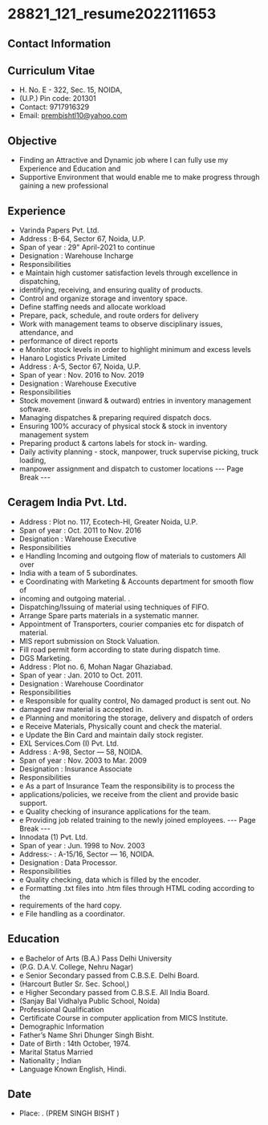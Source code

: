# 28821_121_resume2022111653

## Contact Information



## Curriculum Vitae

* H. No. E - 322, Sec. 15, NOIDA,
* (U.P.) Pin code: 201301
* Contact: 9717916329
* Email: prembishtl10@yahoo.com


## Objective

* Finding an Attractive and Dynamic job where I can fully use my Experience and Education and
* Supportive Environment that would enable me to make progress through gaining a new professional


## Experience

* Varinda Papers Pvt. Ltd.
* Address : B-64, Sector 67, Noida, U.P.
* Span of year : 29" April-2021 to continue
* Designation : Warehouse Incharge
* Responsibilities
* e Maintain high customer satisfaction levels through excellence in dispatching,
* identifying, receiving, and ensuring quality of products.
* Control and organize storage and inventory space.
* Define staffing needs and allocate workload
* Prepare, pack, schedule, and route orders for delivery
* Work with management teams to observe disciplinary issues, attendance, and
* performance of direct reports
* e Monitor stock levels in order to highlight minimum and excess levels
* Hanaro Logistics Private Limited
* Address : A-5, Sector 67, Noida, U.P.
* Span of year : Nov. 2016 to Nov. 2019
* Designation : Warehouse Executive
* Responsibilities
* Stock movement (inward & outward) entries in inventory management software.
* Managing dispatches & preparing required dispatch docs.
* Ensuring 100% accuracy of physical stock & stock in inventory management system
* Preparing product & cartons labels for stock in- warding.
* Daily activity planning - stock, manpower, truck supervise picking, truck loading,
* manpower assignment and dispatch to customer locations
--- Page Break ---


## Ceragem India Pvt. Ltd.

* Address : Plot no. 117, Ecotech-HI, Greater Noida, U.P.
* Span of year : Oct. 2011 to Nov. 2016
* Designation : Warehouse Executive
* Responsibilities
* e Handling Incoming and outgoing flow of materials to customers All over
* India with a team of 5 subordinates.
* e Coordinating with Marketing & Accounts department for smooth flow of
* incoming and outgoing material. .
* Dispatching/Issuing of material using techniques of FIFO.
* Arrange Spare parts materials in a systematic manner.
* Appointment of Transporters, courier companies etc for dispatch of material.
* MIS report submission on Stock Valuation.
* Fill road permit form according to state during dispatch time.
* DGS Marketing.
* Address : Plot no. 6, Mohan Nagar Ghaziabad.
* Span of year : Jan. 2010 to Oct. 2011.
* Designation : Warehouse Coordinator
* Responsibilities
* e Responsible for quality control, No damaged product is sent out. No
* damaged raw material is accepted in.
* e Planning and monitoring the storage, delivery and dispatch of orders
* e Receive Materials, Physically count and check the material.
* e Update the Bin Card and maintain daily stock register.
* EXL Services.Com (I) Pvt. Ltd.
* Address : A-98, Sector — 58, NOIDA.
* Span of year : Nov. 2003 to Mar. 2009
* Designation : Insurance Associate
* Responsibilities
* e As a part of Insurance Team the responsibility is to process the
* applications/policies, we receive from the client and provide basic support.
* e Quality checking of insurance applications for the team.
* e Providing job related training to the newly joined employees.
--- Page Break ---
* Innodata (1) Pvt. Ltd.
* Span of year : Jun. 1998 to Nov. 2003
* Address:- : A-15/16, Sector — 16, NOIDA.
* Designation : Data Processor.
* Responsibilities
* e Quality checking, data which is filled by the encoder.
* e Formatting .txt files into .htm files through HTML coding according to the
* requirements of the hard copy.
* e File handling as a coordinator.


## Education

* e Bachelor of Arts (B.A.) Pass Delhi University
* (P.G. D.A.V. College, Nehru Nagar)
* e Senior Secondary passed from C.B.S.E. Delhi Board.
* (Harcourt Butler Sr. Sec. School,)
* e Higher Secondary passed from C.B.S.E. All India Board.
* (Sanjay Bal Vidhalya Public School, Noida)
* Professional Qualification
* Certificate Course in computer application from MICS Institute.
* Demographic Information
* Father’s Name Shri Dhunger Singh Bisht.
* Date of Birth : 14th October, 1974.
* Marital Status Married
* Nationality ; Indian
* Language Known English, Hindi.


## Date

* Place: . (PREM SINGH BISHT )

